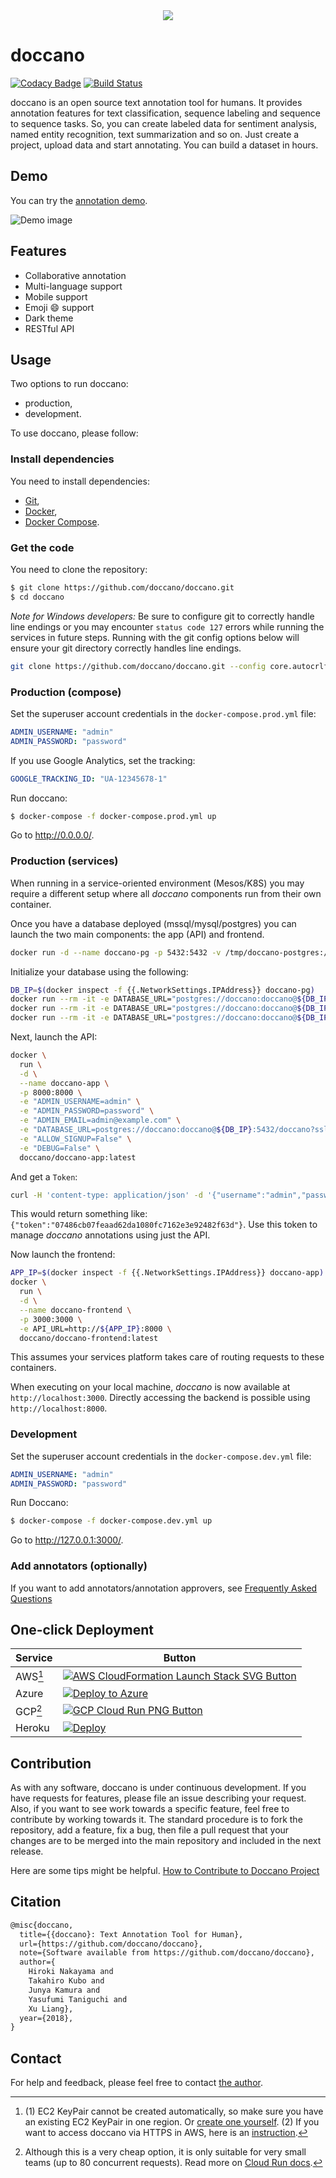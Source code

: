 <div align="center">
  <img src="./docs/images/logo/doccano.png">
</div>

# doccano

[![Codacy Badge](https://api.codacy.com/project/badge/Grade/98a0992c0a254d0ba23fd75631fe2907)](https://app.codacy.com/app/Hironsan/doccano?utm_source=github.com&utm_medium=referral&utm_content=doccano/doccano&utm_campaign=Badge_Grade_Dashboard)
[![Build Status](https://travis-ci.com/doccano/doccano.svg?branch=master)](https://travis-ci.com/doccano/doccano)

doccano is an open source text annotation tool for humans. It provides annotation features for text classification, sequence labeling and sequence to sequence tasks. So, you can create labeled data for sentiment analysis, named entity recognition, text summarization and so on. Just create a project, upload data and start annotating. You can build a dataset in hours.

## Demo

You can try the [annotation demo](http://doccano.herokuapp.com).

![Demo image](./docs/images/demo/demo.gif)

## Features

- Collaborative annotation
- Multi-language support
- Mobile support
- Emoji :smile: support
- Dark theme
- RESTful API

## Usage

Two options to run doccano:

- production,
- development.

To use doccano, please follow:

### Install dependencies

You need to install dependencies:

- [Git](https://git-scm.com),
- [Docker](https://www.docker.com),
- [Docker Compose](https://docs.docker.com/compose).

### Get the code

You need to clone the repository:

```bash
$ git clone https://github.com/doccano/doccano.git
$ cd doccano
```

_Note for Windows developers:_ Be sure to configure git to correctly handle line endings or you may encounter `status code 127` errors while running the services in future steps. Running with the git config options below will ensure your git directory correctly handles line endings.

```bash
git clone https://github.com/doccano/doccano.git --config core.autocrlf=input
```

### Production (compose)

Set the superuser account credentials in the `docker-compose.prod.yml` file:

```yml
ADMIN_USERNAME: "admin"
ADMIN_PASSWORD: "password"
```

If you use Google Analytics, set the tracking:

```yml
GOOGLE_TRACKING_ID: "UA-12345678-1"
```

Run doccano:

```bash
$ docker-compose -f docker-compose.prod.yml up
```

Go to <http://0.0.0.0/>.

### Production (services)

When running in a service-oriented environment (Mesos/K8S) you may require a different setup where all _doccano_ components run from their own container.

Once you have a database deployed (mssql/mysql/postgres) you can launch the two main components: the app (API) and frontend.

```bash
docker run -d --name doccano-pg -p 5432:5432 -v /tmp/doccano-postgres:/var/lib/postgresql/data -e POSTGRES_USER=doccano -e POSTGRES_PASSWORD=doccano -e POSTGRES_DB=doccano postgres:12.0-alpine
```

Initialize your database using the following:

```bash
DB_IP=$(docker inspect -f {{.NetworkSettings.IPAddress}} doccano-pg)
docker run --rm -it -e DATABASE_URL="postgres://doccano:doccano@${DB_IP}:5432/doccano?sslmode=disable" doccano/doccano-app python manage.py migrate
docker run --rm -it -e DATABASE_URL="postgres://doccano:doccano@${DB_IP}:5432/doccano?sslmode=disable" doccano/doccano-app python manage.py create_roles
docker run --rm -it -e DATABASE_URL="postgres://doccano:doccano@${DB_IP}:5432/doccano?sslmode=disable" doccano/doccano-app python manage.py create_admin --username admin --password password --email none@none.local --noinput
```

Next, launch the API:

```bash
docker \
  run \
  -d \
  --name doccano-app \
  -p 8000:8000 \
  -e "ADMIN_USERNAME=admin" \
  -e "ADMIN_PASSWORD=password" \
  -e "ADMIN_EMAIL=admin@example.com" \
  -e "DATABASE_URL=postgres://doccano:doccano@${DB_IP}:5432/doccano?sslmode=disable" \
  -e "ALLOW_SIGNUP=False" \
  -e "DEBUG=False" \
  doccano/doccano-app:latest
```

And get a `Token`:

```bash
curl -H 'content-type: application/json' -d '{"username":"admin","password":"password"}' http://localhost:8000/v1/auth-token
```

This would return something like: `{"token":"07486cb07feaad62da1080fc7162e3e92482f63d"}`. Use this token to manage _doccano_ annotations using just the API.

Now launch the frontend:

```bash
APP_IP=$(docker inspect -f {{.NetworkSettings.IPAddress}} doccano-app)
docker \
  run \
  -d \
  --name doccano-frontend \
  -p 3000:3000 \
  -e API_URL=http://${APP_IP}:8000 \
  doccano/doccano-frontend:latest
```

This assumes your services platform takes care of routing requests to these containers.

When executing on your local machine, _doccano_ is now available at `http://localhost:3000`. Directly accessing the backend is possible using `http://localhost:8000`.

<!--

### Docker

As a one-time setup, create a Docker container for Doccano:

```bash
docker pull doccano/doccano
docker container create --name doccano \
  -e "ADMIN_USERNAME=admin" \
  -e "ADMIN_EMAIL=admin@example.com" \
  -e "ADMIN_PASSWORD=password" \
  -p 8000:8000 doccano/doccano
```

Next, start Doccano by running the container:

```bash
docker container start doccano
```

To stop the container, run `docker container stop doccano -t 5`.
All data created in the container will persist across restarts.

Go to <http://127.0.0.1:8000/>.

-->

### Development

Set the superuser account credentials in the `docker-compose.dev.yml` file:

```yml
ADMIN_USERNAME: "admin"
ADMIN_PASSWORD: "password"
```

Run Doccano:

```bash
$ docker-compose -f docker-compose.dev.yml up
```

Go to <http://127.0.0.1:3000/>.

### Add annotators (optionally)

If you want to add annotators/annotation approvers, see [Frequently Asked Questions](./docs/faq.md)

## One-click Deployment

| Service | Button |
|---------|---|
| AWS[^1]   | [![AWS CloudFormation Launch Stack SVG Button](https://cdn.rawgit.com/buildkite/cloudformation-launch-stack-button-svg/master/launch-stack.svg)](https://console.aws.amazon.com/cloudformation/home?#/stacks/create/review?stackName=doccano&templateURL=https://s3-external-1.amazonaws.com/cf-templates-10vry9l3mp71r-us-east-1/2019290i9t-AppSGl1poo4j8qpq)  |
| Azure | [![Deploy to Azure](https://azuredeploy.net/deploybutton.svg)](https://portal.azure.com/#create/Microsoft.Template/uri/https%3A%2F%2Fraw.githubusercontent.com%2Fdoccano%2Fdoccano%2Fmaster%2Fazuredeploy.json)  |
| GCP[^2] | [![GCP Cloud Run PNG Button](https://storage.googleapis.com/gweb-cloudblog-publish/images/run_on_google_cloud.max-300x300.png)](https://console.cloud.google.com/cloudshell/editor?shellonly=true&cloudshell_image=gcr.io/cloudrun/doccano&cloudshell_git_repo=https://github.com/doccano/doccano.git)  |
| Heroku  | [![Deploy](https://www.herokucdn.com/deploy/button.svg)](https://dashboard.heroku.com/new?template=https%3A%2F%2Fgithub.com%2Fdoccano%2Fdoccano)  |

> [^1]: (1) EC2 KeyPair cannot be created automatically, so make sure you have an existing EC2 KeyPair in one region. Or [create one yourself](https://docs.aws.amazon.com/AWSEC2/latest/UserGuide/ec2-key-pairs.html#having-ec2-create-your-key-pair). (2) If you want to access doccano via HTTPS in AWS, here is an [instruction](https://github.com/doccano/doccano/wiki/HTTPS-setting-for-doccano-in-AWS).
> [^2]: Although this is a very cheap option, it is only suitable for very small teams (up to 80 concurrent requests). Read more on [Cloud Run docs](https://cloud.google.com/run/docs/concepts).

## Contribution

As with any software, doccano is under continuous development. If you have requests for features, please file an issue describing your request. Also, if you want to see work towards a specific feature, feel free to contribute by working towards it. The standard procedure is to fork the repository, add a feature, fix a bug, then file a pull request that your changes are to be merged into the main repository and included in the next release.

Here are some tips might be helpful. [How to Contribute to Doccano Project](https://github.com/doccano/doccano/wiki/How-to-Contribute-to-Doccano-Project)

## Citation

```tex
@misc{doccano,
  title={{doccano}: Text Annotation Tool for Human},
  url={https://github.com/doccano/doccano},
  note={Software available from https://github.com/doccano/doccano},
  author={
    Hiroki Nakayama and
    Takahiro Kubo and
    Junya Kamura and
    Yasufumi Taniguchi and
    Xu Liang},
  year={2018},
}
```

## Contact

For help and feedback, please feel free to contact [the author](https://github.com/Hironsan).
